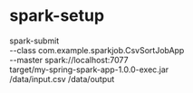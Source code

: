 # spark-setup

spark-submit \
--class com.example.sparkjob.CsvSortJobApp \
--master spark://localhost:7077 \
target/my-spring-spark-app-1.0.0-exec.jar \
/data/input.csv /data/output
